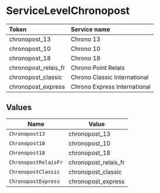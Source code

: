 # ServiceLevelChronopost

|Token | Service name|
|:---|:---|
| chronopost_13 | Chrono 13|
| chronopost_10 | Chrono 10|
| chronopost_18| Chrono 18|
| chronopost_relais_fr | Chrono Point Relais|
| chronopost_classic | Chrono Classic International|
| chronopost_express | Chrono Express International|



## Values

| Name                 | Value                |
| -------------------- | -------------------- |
| `Chronopost13`       | chronopost_13        |
| `Chronopost10`       | chronopost_10        |
| `Chronopost18`       | chronopost_18        |
| `ChronopostRelaisFr` | chronopost_relais_fr |
| `ChronopostClassic`  | chronopost_classic   |
| `ChronopostExpress`  | chronopost_express   |